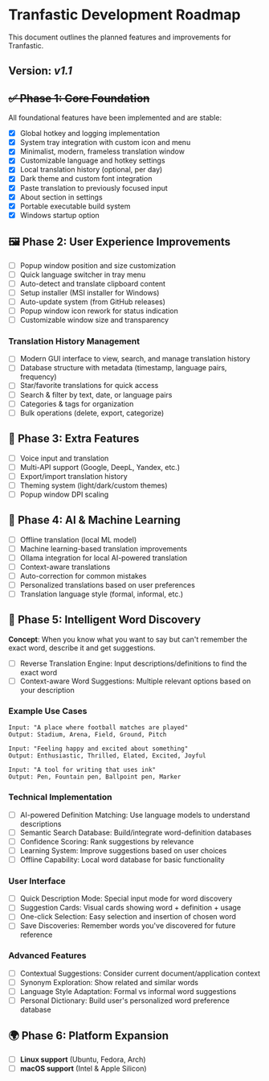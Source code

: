 # Tranfastic Development Roadmap

This document outlines the planned features and improvements for Tranfastic.

## Version: _v1.1_

## ~~✅ Phase 1: Core Foundation~~

All foundational features have been implemented and are stable:

- [x] Global hotkey and logging implementation
- [x] System tray integration with custom icon and menu
- [x] Minimalist, modern, frameless translation window
- [x] Customizable language and hotkey settings
- [x] Local translation history (optional, per day)
- [x] Dark theme and custom font integration
- [x] Paste translation to previously focused input
- [x] About section in settings
- [x] Portable executable build system
- [x] Windows startup option

## 🖼️ Phase 2: User Experience Improvements

- [ ] Popup window position and size customization
- [ ] Quick language switcher in tray menu
- [ ] Auto-detect and translate clipboard content
- [ ] Setup installer (MSI installer for Windows)
- [ ] Auto-update system (from GitHub releases)
- [ ] Popup window icon rework for status indication
- [ ] Customizable window size and transparency

### Translation History Management

- [ ] Modern GUI interface to view, search, and manage translation history
- [ ] Database structure with metadata (timestamp, language pairs, frequency)
- [ ] Star/favorite translations for quick access
- [ ] Search & filter by text, date, or language pairs
- [ ] Categories & tags for organization
- [ ] Bulk operations (delete, export, categorize)

## 🔄 Phase 3: Extra Features

- [ ] Voice input and translation
- [ ] Multi-API support (Google, DeepL, Yandex, etc.)
- [ ] Export/import translation history
- [ ] Theming system (light/dark/custom themes)
- [ ] Popup window DPI scaling

## 🤖 Phase 4: AI & Machine Learning

- [ ] Offline translation (local ML model)
- [ ] Machine learning-based translation improvements
- [ ] Ollama integration for local AI-powered translation
- [ ] Context-aware translations
- [ ] Auto-correction for common mistakes
- [ ] Personalized translations based on user preferences
- [ ] Translation language style (formal, informal, etc.)

## 🧠 Phase 5: Intelligent Word Discovery

**Concept**: When you know what you want to say but can't remember the exact word, describe it and get suggestions.

- [ ] Reverse Translation Engine: Input descriptions/definitions to find the exact word
- [ ] Context-aware Word Suggestions: Multiple relevant options based on your description

### Example Use Cases

```
Input: "A place where football matches are played"
Output: Stadium, Arena, Field, Ground, Pitch

Input: "Feeling happy and excited about something"
Output: Enthusiastic, Thrilled, Elated, Excited, Joyful

Input: "A tool for writing that uses ink"
Output: Pen, Fountain pen, Ballpoint pen, Marker
```

### Technical Implementation

- [ ] AI-powered Definition Matching: Use language models to understand descriptions
- [ ] Semantic Search Database: Build/integrate word-definition databases
- [ ] Confidence Scoring: Rank suggestions by relevance
- [ ] Learning System: Improve suggestions based on user choices
- [ ] Offline Capability: Local word database for basic functionality

### User Interface

- [ ] Quick Description Mode: Special input mode for word discovery
- [ ] Suggestion Cards: Visual cards showing word + definition + usage
- [ ] One-click Selection: Easy selection and insertion of chosen word
- [ ] Save Discoveries: Remember words you've discovered for future reference

### Advanced Features

- [ ] Contextual Suggestions: Consider current document/application context
- [ ] Synonym Exploration: Show related and similar words
- [ ] Language Style Adaptation: Formal vs informal word suggestions
- [ ] Personal Dictionary: Build user's personalized word preference database

## 🌍 Phase 6: Platform Expansion

- [ ] **Linux support** (Ubuntu, Fedora, Arch)
- [ ] **macOS support** (Intel & Apple Silicon)
